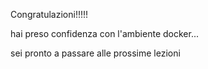 Congratulazioni!!!!!

hai preso confidenza con l'ambiente docker...


sei pronto a passare alle prossime lezioni